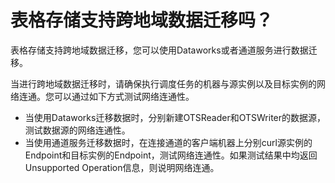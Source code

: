# 表格存储支持跨地域数据迁移吗？

表格存储支持跨地域数据迁移，您可以使用Dataworks或者通道服务进行数据迁移。

当进行跨地域数据迁移时，请确保执行调度任务的机器与源实例以及目标实例的网络连通。您可以通过如下方式测试网络连通性。

-   当使用Dataworks迁移数据时，分别新建OTSReader和OTSWriter的数据源，测试数据源的网络连通性。
-   当使用通道服务迁移数据时，在连接通道的客户端机器上分别curl源实例的Endpoint和目标实例的Endpoint，测试网络连通性。如果测试结果中均返回Unsupported Operation信息，则说明网络连通。

